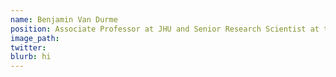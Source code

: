 ```yaml
---
name: Benjamin Van Durme
position: Associate Professor at JHU and Senior Research Scientist at the HLTCOE
image_path: 
twitter: 
blurb: hi
---
```

